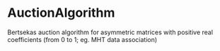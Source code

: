 AuctionAlgorithm
================

Bertsekas auction algorithm for asymmetric matrices with positive real coefficients (from 0 to 1; eg. MHT data association)

